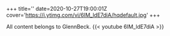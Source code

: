 +++
title=''
date=2020-10-27T19:00:01Z
cover='https://i.ytimg.com/vi/6IM_ldE7diA/hqdefault.jpg'
+++

All content belongs to GlennBeck.
{{< youtube 6IM_ldE7diA >}}
